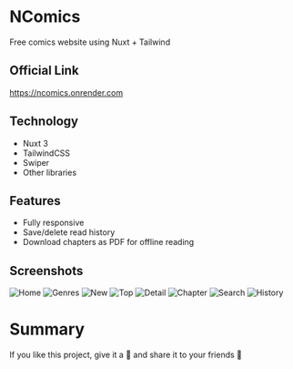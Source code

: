 # NComics

Free comics website using Nuxt + Tailwind

## Official Link

https://ncomics.onrender.com

## Technology

- Nuxt 3
- TailwindCSS
- Swiper
- Other libraries

## Features

- Fully responsive
- Save/delete read history
- Download chapters as PDF for offline reading

## Screenshots

![Home](/assets/img/demo/home.png)
![Genres](/assets/img/demo/genres.png)
![New](/assets/img/demo/new.png)
![Top](/assets/img/demo/top.png)
![Detail](/assets/img/demo/detail.png)
![Chapter](/assets/img/demo/chapter.png)
![Search](/assets/img/demo/search.png)
![History](/assets/img/demo/history.png)

# Summary

If you like this project, give it a 🌟 and share it to your friends 💖
